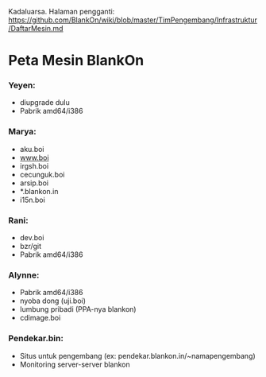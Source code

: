 Kadaluarsa. Halaman pengganti: https://github.com/BlankOn/wiki/blob/master/TimPengembang/Infrastruktur/DaftarMesin.md

# Peta Mesin BlankOn
### Yeyen:
* diupgrade dulu
* Pabrik amd64/i386

### Marya:
* aku.boi
* www.boi
* irgsh.boi
* cecunguk.boi
* arsip.boi
* \*.blankon.in
* i15n.boi

### Rani:
* dev.boi
* bzr/git
* Pabrik amd64/i386

### Alynne:
* Pabrik amd64/i386
* nyoba dong (uji.boi)
* lumbung pribadi (PPA-nya blankon)
* cdimage.boi

### Pendekar.bin:
* Situs untuk pengembang (ex: pendekar.blankon.in/~namapengembang)
* Monitoring server-server blankon
